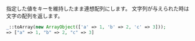 指定した値をキーを維持したまま連想配列にします。
文字列が与えられた時は文字の配列を返します。

```php
_::toArray(new ArrayObject(['a' => 1, 'b' => 2, 'c' => 3]));
=> ["a" => 1, "b" => 2, "c" => 3]
```
